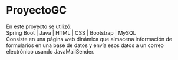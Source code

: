 # ProyectoGC
En este proyecto se utilizó:             
Spring Boot | Java | HTML | CSS | Bootstrap | MySQL                   
Consiste en una página web dinámica que almacena información de formularios en una base de datos y envía esos datos a un correo electrónico usando JavaMailSender.
